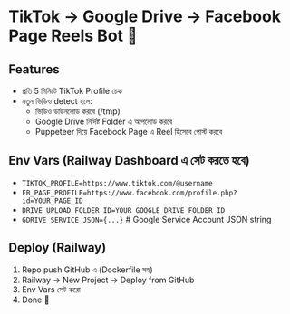# TikTok → Google Drive → Facebook Page Reels Bot 🚀

## Features
- প্রতি 5 মিনিটে TikTok Profile চেক
- নতুন ভিডিও detect হলে:
  - ভিডিও ডাউনলোড করবে (/tmp)
  - Google Drive নির্দিষ্ট Folder এ আপলোড করবে
  - Puppeteer দিয়ে Facebook Page এ Reel হিসেবে পোস্ট করবে

## Env Vars (Railway Dashboard এ সেট করতে হবে)
- `TIKTOK_PROFILE=https://www.tiktok.com/@username`
- `FB_PAGE_PROFILE=https://www.facebook.com/profile.php?id=YOUR_PAGE_ID`
- `DRIVE_UPLOAD_FOLDER_ID=YOUR_GOOGLE_DRIVE_FOLDER_ID`
- `GDRIVE_SERVICE_JSON={...}` # Google Service Account JSON string

## Deploy (Railway)
1. Repo push GitHub এ (Dockerfile সহ)
2. Railway → New Project → Deploy from GitHub
3. Env Vars সেট করো
4. Done 🎉
